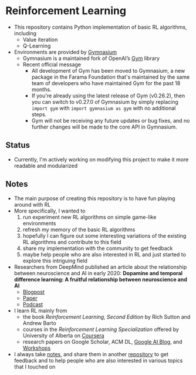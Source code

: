 # Reinforcement Learning

- This repository contains Python implementation of basic RL algorithms, including
  - Value iteration
  - Q-Learning
- Environments are provided by [Gymnasium](https://gymnasium.farama.org/)
  - Gymnasium is a maintained fork of OpenAI’s [Gym](https://www.gymlibrary.dev/) library
  - Recent official message
    - All development of Gym has been moved to Gymnasium, a new package in the Farama Foundation that's maintained by the same team of developers who have maintained Gym for the past 18 months. 
    - If you're already using the latest release of Gym (v0.26.2), then you can switch to v0.27.0 of Gymnasium by simply replacing ```import gym``` with ```import gymnasium as gym``` with no additional steps. 
    - Gym will not be receiving any future updates or bug fixes, and no further changes will be made to the core API in Gymnasium.

## Status

- Currently, I'm actively working on modifying this project to make it more readable and modularized

## Notes

- The main purpose of creating this repository is to have fun playing around with RL
- More specifically, I wanted to
  1. run experiment new RL algorithms on simple game-like environments
  2. refresh my memory of the basic RL algorithms
  3. hopefully I can figure out some interesting variations of the existing RL algorithms and contribute to this field
  4. share my implementation with the community to get feedback
  5. maybe help people who are also interested in RL and just started to explore this intriguing field
- Researchers from DeepMind published an article about the relationship between neuroscience and AI in early 2020: **Dopamine and temporal difference learning: A fruitful relationship between neuroscience and AI**
  - [Blogpost](https://www.deepmind.com/blog/dopamine-and-temporal-difference-learning-a-fruitful-relationship-between-neuroscience-and-ai)
  - [Paper](https://www.nature.com/articles/s41586-019-1924-6.epdf?shared_access_token=3Bcr-ZWATXBxuAME25rI7tRgN0jAjWel9jnR3ZoTv0OgnvLoVhK46-VND2gsGkjz89fNskUJsDZNDD1PQ0vP4GRakb69mL9k_JklOh9EofWr26Xzkg5xKBwi24XiemaDtez3u5DhPPuVfqxLmAcCIw%3D%3D)
  - [Podcast](https://www.deepmind.com/blog/the-podcast-episode-1-ai-and-neuroscience-the-virtuous-circle)
- I learn RL mainly from 
  - the book *Reinforcement Learning, Second Edition* by Rich Sutton and Andrew Barto
  - courses in the *Reinforcement Learning Specialization* offered by University of Alberta on [Coursera](https://www.coursera.org/specializations/reinforcement-learning)
  - research papers on Google Scholar, ACM DL, [Google AI Blog](https://ai.googleblog.com/), and [Workshops](https://neurips.cc/virtual/2022/workshop/49957)
- I always take [notes](https://github.com/ypchen520/alishan-range/tree/main/RL/RL-Coursera), and share them in another [repository](https://github.com/ypchen520/alishan-range) to get feedback and to help people who are also interested in various topics that I touched on